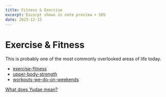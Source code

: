 ```yaml
---
title: Fitness & Exercise
excerpt: Excerpt shown in note preview + SEO
date: 2023-12-15
---
```


# Exercise & Fitness

This is probably one of the most commonly overlooked areas of life today. 


- [exercise-fitness](../fitness/exercise-fitness.md)
- [upper-body-strength](../fitness/upper-body-strength.md)
- [workouts-we-do-on-weekends](../fitness/workouts-we-do-on-weekends.md)


[What does Yudae mean?](../home.md)